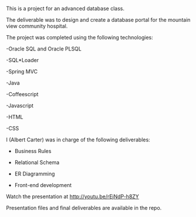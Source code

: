 This is a project for an advanced database class.

The deliverable was to design and create a database portal for the mountain view community hospital.

The project was completed using the following technologies:

-Oracle SQL and Oracle PLSQL

-SQL*Loader

-Spring MVC

-Java

-Coffeescript

-Javascript

-HTML

-CSS


I (Albert Carter) was in charge of the following deliverables:

- Business Rules

- Relational Schema

- ER Diagramming

- Front-end development


Watch the presentation at 
http://youtu.be/rEjNdP-h8ZY

Presentation files and final deliverables are available in the repo.